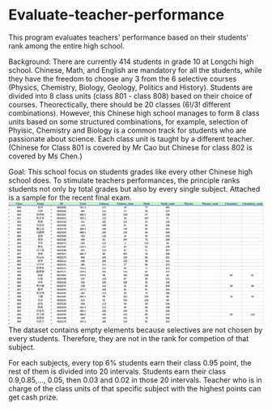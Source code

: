 # Evaluate-teacher-performance
This program evaluates teachers' performance based on their students' rank among the entire high school.

Background:
There are currently 414 students in grade 10 at Longchi high school. Chinese, Math, and English are mandatory for all the students, while they have the freedom to choose any 3 from the 6 selective courses (Physics, Chemistry, Biology, Geology, Politics and History). Students are divided into 8 class units (class 801 - class 808) based on their choice of courses. Theorectically, there should be 20 classes (6!/3! different combinations). However, this Chinese high school manages to form 8 class units based on some structured combinations, for example, selection of Phyisic, Chemistry and Biology is a common track for students who are passionate about science. Each class unit is taught by a different teacher. (Chinese for Class 801 is covered by Mr Cao but Chinese for class 802 is covered by Ms Chen.)

Goal:
This school focus on students grades like every other Chinese high school does. To stimulate teachers performances, the principle ranks students not only by total grades but also by every single subject. Attached is a sample for the recent final exam. 
![](https://github.com/rushuifang/Evaluate-teacher-performance/blob/master/dataSnapshot.png)
The dataset contains empty elements because selectives are not chosen by every students. Therefore, they are not in the rank for competion of that subject.

For each subjects, every top 6% students earn their class 0.95 point, the rest of them is divided into 20 intervals. Students earn their class 0.9,0.85,..., 0.05, then 0.03 and 0.02 in those 20 intervals. Teacher who is in charge of the class units of that specific subject with the highest points can get cash prize.
